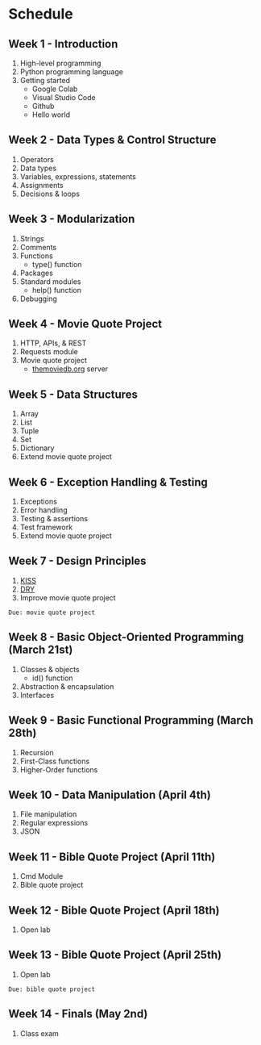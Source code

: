 # Schedule

## Week 1 - Introduction
1. High-level programming
2. Python programming language
3. Getting started
   * Google Colab
   * Visual Studio Code
   * Github
   * Hello world

## Week 2 - Data Types & Control Structure
1. Operators
2. Data types
3. Variables, expressions, statements
4. Assignments
5. Decisions & loops

## Week 3 - Modularization
1. Strings
2. Comments
3. Functions
   - type() function
4. Packages
5. Standard modules
   - help() function
6. Debugging

## Week 4 - Movie Quote Project
1. HTTP, APIs, & REST
2. Requests module
3. Movie quote project
   - [themoviedb.org](themoviedb.org) server

## Week 5 - Data Structures
1. Array
2. List
3. Tuple
4. Set
5. Dictionary
6. Extend movie quote project

## Week 6 - Exception Handling & Testing
1. Exceptions
2. Error handling
3. Testing & assertions
4. Test framework
5. Extend movie quote project

## Week 7 - Design Principles
1. [KISS](https://dzone.com/articles/software-design-principles-dry-and-kiss)
2. [DRY](https://dzone.com/articles/software-design-principles-dry-and-kiss)
4. Improve movie quote project

`Due: movie quote project`

## Week 8 - Basic Object-Oriented Programming (March 21st)
1. Classes & objects
   - id() function
2. Abstraction & encapsulation
3. Interfaces

## Week 9 - Basic Functional Programming (March 28th)
1. Recursion
2. First-Class functions
3. Higher-Order functions

## Week 10 - Data Manipulation (April 4th)
1. File manipulation
2. Regular expressions
3. JSON

## Week 11 - Bible Quote Project (April 11th)
1. Cmd Module
2. Bible quote project

## Week 12 - Bible Quote Project (April 18th)
1. Open lab

## Week 13 - Bible Quote Project (April 25th)
1. Open lab

`Due: bible quote project`

## Week 14 - Finals (May 2nd)
1. Class exam
